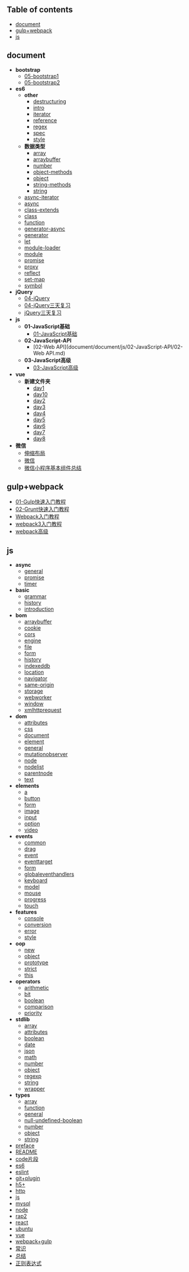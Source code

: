 ## Table of contents
  + [document](#document)
  + [gulp+webpack](#gulp+webpack)
  + [js](#js)
## document
  + **bootstrap**
    + [05-bootstrap1](document/document/bootstrap/05-bootstrap1.md)
    + [05-bootstrap2](document/document/bootstrap/05-bootstrap2.md)
  + **es6**
    + **other**
      + [destructuring](document/document/es6/other/destructuring.md)
      + [intro](document/document/es6/other/intro.md)
      + [iterator](document/document/es6/other/iterator.md)
      + [reference](document/document/es6/other/reference.md)
      + [regex](document/document/es6/other/regex.md)
      + [spec](document/document/es6/other/spec.md)
      + [style](document/document/es6/other/style.md)
    + **数据类型**
      + [array](document/document/es6/数据类型/array.md)
      + [arraybuffer](document/document/es6/数据类型/arraybuffer.md)
      + [number](document/document/es6/数据类型/number.md)
      + [object-methods](document/document/es6/数据类型/object-methods.md)
      + [object](document/document/es6/数据类型/object.md)
      + [string-methods](document/document/es6/数据类型/string-methods.md)
      + [string](document/document/es6/数据类型/string.md)
    + [async-iterator](document/document/es6/async-iterator.md)
    + [async](document/document/es6/async.md)
    + [class-extends](document/document/es6/class-extends.md)
    + [class](document/document/es6/class.md)
    + [function](document/document/es6/function.md)
    + [generator-async](document/document/es6/generator-async.md)
    + [generator](document/document/es6/generator.md)
    + [let](document/document/es6/let.md)
    + [module-loader](document/document/es6/module-loader.md)
    + [module](document/document/es6/module.md)
    + [promise](document/document/es6/promise.md)
    + [proxy](document/document/es6/proxy.md)
    + [reflect](document/document/es6/reflect.md)
    + [set-map](document/document/es6/set-map.md)
    + [symbol](document/document/es6/symbol.md)
  + **jQuery**
    + [04-jQuery](document/document/jQuery/04-jQuery.md)
    + [04-jQuery三天复习](document/document/jQuery/04-jQuery三天复习.md)
    + [jQuery三天复习](document/document/jQuery/jQuery三天复习.md)
  + **js**
    + **01-JavaScript基础**
      + [01-JavaScript基础](document/document/js/01-JavaScript基础/01-JavaScript基础.md)
    + **02-JavaScript-API**
      + [02-Web API](document/document/js/02-JavaScript-API/02-Web API.md)
    + **03-JavaScript高级**
      + [03-JavaScript高级](document/document/js/03-JavaScript高级/03-JavaScript高级.md)
  + **vue**
    + **新建文件夹**
      + [day1](document/document/vue/新建文件夹/day1.md)
      + [day10](document/document/vue/新建文件夹/day10.md)
      + [day2](document/document/vue/新建文件夹/day2.md)
      + [day3](document/document/vue/新建文件夹/day3.md)
      + [day4](document/document/vue/新建文件夹/day4.md)
      + [day5](document/document/vue/新建文件夹/day5.md)
      + [day6](document/document/vue/新建文件夹/day6.md)
      + [day7](document/document/vue/新建文件夹/day7.md)
      + [day8](document/document/vue/新建文件夹/day8.md)
  + **微信**
    + [伸缩布局](document/document/微信/伸缩布局.md)
    + [微信](document/document/微信/微信.md)
    + [微信小程序基本组件总结](document/document/微信/微信小程序基本组件总结.md)
## gulp+webpack
  + [01-Gulp快速入门教程](document/gulp+webpack/01-Gulp快速入门教程.md)
  + [02-Grunt快速入门教程](document/gulp+webpack/02-Grunt快速入门教程.md)
  + [Webpack入门教程](document/gulp+webpack/Webpack入门教程.md)
  + [webpack3入门教程](document/gulp+webpack/webpack3入门教程.md)
  + [webpack高级](document/gulp+webpack/webpack高级.md)
## js
  + **async**
    + [general](document/js/async/general.md)
    + [promise](document/js/async/promise.md)
    + [timer](document/js/async/timer.md)
  + **basic**
    + [grammar](document/js/basic/grammar.md)
    + [history](document/js/basic/history.md)
    + [introduction](document/js/basic/introduction.md)
  + **bom**
    + [arraybuffer](document/js/bom/arraybuffer.md)
    + [cookie](document/js/bom/cookie.md)
    + [cors](document/js/bom/cors.md)
    + [engine](document/js/bom/engine.md)
    + [file](document/js/bom/file.md)
    + [form](document/js/bom/form.md)
    + [history](document/js/bom/history.md)
    + [indexeddb](document/js/bom/indexeddb.md)
    + [location](document/js/bom/location.md)
    + [navigator](document/js/bom/navigator.md)
    + [same-origin](document/js/bom/same-origin.md)
    + [storage](document/js/bom/storage.md)
    + [webworker](document/js/bom/webworker.md)
    + [window](document/js/bom/window.md)
    + [xmlhttprequest](document/js/bom/xmlhttprequest.md)
  + **dom**
    + [attributes](document/js/dom/attributes.md)
    + [css](document/js/dom/css.md)
    + [document](document/js/dom/document.md)
    + [element](document/js/dom/element.md)
    + [general](document/js/dom/general.md)
    + [mutationobserver](document/js/dom/mutationobserver.md)
    + [node](document/js/dom/node.md)
    + [nodelist](document/js/dom/nodelist.md)
    + [parentnode](document/js/dom/parentnode.md)
    + [text](document/js/dom/text.md)
  + **elements**
    + [a](document/js/elements/a.md)
    + [button](document/js/elements/button.md)
    + [form](document/js/elements/form.md)
    + [image](document/js/elements/image.md)
    + [input](document/js/elements/input.md)
    + [option](document/js/elements/option.md)
    + [video](document/js/elements/video.md)
  + **events**
    + [common](document/js/events/common.md)
    + [drag](document/js/events/drag.md)
    + [event](document/js/events/event.md)
    + [eventtarget](document/js/events/eventtarget.md)
    + [form](document/js/events/form.md)
    + [globaleventhandlers](document/js/events/globaleventhandlers.md)
    + [keyboard](document/js/events/keyboard.md)
    + [model](document/js/events/model.md)
    + [mouse](document/js/events/mouse.md)
    + [progress](document/js/events/progress.md)
    + [touch](document/js/events/touch.md)
  + **features**
    + [console](document/js/features/console.md)
    + [conversion](document/js/features/conversion.md)
    + [error](document/js/features/error.md)
    + [style](document/js/features/style.md)
  + **oop**
    + [new](document/js/oop/new.md)
    + [object](document/js/oop/object.md)
    + [prototype](document/js/oop/prototype.md)
    + [strict](document/js/oop/strict.md)
    + [this](document/js/oop/this.md)
  + **operators**
    + [arithmetic](document/js/operators/arithmetic.md)
    + [bit](document/js/operators/bit.md)
    + [boolean](document/js/operators/boolean.md)
    + [comparison](document/js/operators/comparison.md)
    + [priority](document/js/operators/priority.md)
  + **stdlib**
    + [array](document/js/stdlib/array.md)
    + [attributes](document/js/stdlib/attributes.md)
    + [boolean](document/js/stdlib/boolean.md)
    + [date](document/js/stdlib/date.md)
    + [json](document/js/stdlib/json.md)
    + [math](document/js/stdlib/math.md)
    + [number](document/js/stdlib/number.md)
    + [object](document/js/stdlib/object.md)
    + [regexp](document/js/stdlib/regexp.md)
    + [string](document/js/stdlib/string.md)
    + [wrapper](document/js/stdlib/wrapper.md)
  + **types**
    + [array](document/js/types/array.md)
    + [function](document/js/types/function.md)
    + [general](document/js/types/general.md)
    + [null-undefined-boolean](document/js/types/null-undefined-boolean.md)
    + [number](document/js/types/number.md)
    + [object](document/js/types/object.md)
    + [string](document/js/types/string.md)
  + [preface](document/js/preface.md)
+ [README](document/README.md)
+ [code片段](document/code片段.md)
+ [es6](document/es6.md)
+ [eslint](document/eslint.md)
+ [git+plugin](document/git+plugin.md)
+ [h5+](document/h5+.md)
+ [http](document/http.md)
+ [js](document/js.md)
+ [mysql](document/mysql.md)
+ [node](document/node.md)
+ [rap2](document/rap2.md)
+ [react](document/react.md)
+ [ubuntu](document/ubuntu.md)
+ [vue](document/vue.md)
+ [webpack+gulp](document/webpack+gulp.md)
+ [常识](document/常识.md)
+ [总结](document/总结.md)
+ [正则表达式](document/正则表达式.md)
